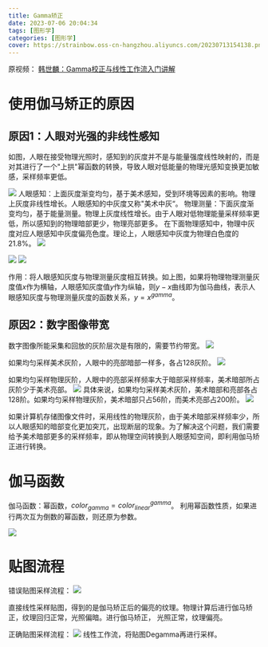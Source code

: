 ```yaml
---
title: Gamma矫正
date: 2023-07-06 20:04:34
tags: [图形学]
categories: [图形学]
cover: https://strainbow.oss-cn-hangzhou.aliyuncs.com/20230713154138.png
---
```

原视频： [韩世麟：Gamma校正与线性工作流入门讲解](https://www.bilibili.com/video/BV15t411Y7cf/?vd_source=dc8bc359da1cacb67fa6054d14862294)
# 使用伽马矫正的原因
## 原因1：人眼对光强的非线性感知
如图，人眼在接受物理光照时，感知到的灰度并不是与能量强度线性映射的，而是对其进行了一个"上拱"幂函数的转换，导致人眼对低能量的物理光感知变换更加敏感，采样频率更低。


![](https://strainbow.oss-cn-hangzhou.aliyuncs.com/20230708211203.png)
人眼感知：上面灰度渐变均匀，基于美术感知，受到环境等因素的影响。物理上灰度非线性增长。人眼感知的中灰度又称"美术中灰“。
物理测量：下面灰度渐变均匀，基于能量测量。物理上灰度线性增长。由于人眼对低物理能量采样频率更低，所以感知到的物理暗部更少，物理亮部更多。
在下面物理感知中，物理中灰度对应人眼感知中灰度偏亮色度。理论上，人眼感知中灰度为物理白色度的21.8%。
![](https://strainbow.oss-cn-hangzhou.aliyuncs.com/20230708211255.png)

![](https://strainbow.oss-cn-hangzhou.aliyuncs.com/20230708211404.png)
![](https://strainbow.oss-cn-hangzhou.aliyuncs.com/20230708211423.png)

作用：将人眼感知灰度与物理测量灰度相互转换。如上图，如果将物理物理测量灰度值$x$作为横轴，人眼感知灰度值$y$作为纵轴，则$y-x$曲线即为伽马曲线，表示人眼感知灰度与物理测量灰度的函数关系，$y=x^{gamma}$。

## 原因2：数字图像带宽
数字图像所能采集和回放的灰阶层次是有限的，需要节约带宽。
![](https://strainbow.oss-cn-hangzhou.aliyuncs.com/20230708211457.png)


如果均匀采样美术灰阶，人眼中的亮部暗部一样多，各占128灰阶。
![](https://strainbow.oss-cn-hangzhou.aliyuncs.com/20230708211538.png)

如果均匀采样物理灰阶，人眼中的亮部采样频率大于暗部采样频率，美术暗部所占灰阶少于美术亮部。
![](https://strainbow.oss-cn-hangzhou.aliyuncs.com/20230708211610.png)
具体来说，如果均匀采样美术灰阶，美术暗部和亮部各占128阶。如果均匀采样物理灰阶，美术暗部只占56阶，而美术亮部占200阶。
![](https://strainbow.oss-cn-hangzhou.aliyuncs.com/20230708211626.png)

如果计算机存储图像文件时，采用线性的物理灰阶，由于美术暗部采样频率少，所以人眼感知的暗部变化更加突兀，出现断层的现象。为了解决这个问题，我们需要给予美术暗部更多的采样频率，即从物理空间转换到人眼感知空间，即利用伽马矫正进行转换。

# 伽马函数

伽马函数：幂函数，$color_{gamma}=color_{linear}^{gamma}$。
利用幂函数性质，如果进行两次互为倒数的幂函数，则还原为参数。

![](https://strainbow.oss-cn-hangzhou.aliyuncs.com/20230708211744.png)

# 贴图流程
错误贴图采样流程：
![](https://strainbow.oss-cn-hangzhou.aliyuncs.com/20230708211918.png)

直接线性采样贴图，得到的是伽马矫正后的偏亮的纹理。物理计算后进行伽马矫正，纹理回归正常，光照偏暗。进行伽马矫正， 光照正常，纹理偏亮。

正确贴图采样流程：
![](https://strainbow.oss-cn-hangzhou.aliyuncs.com/20230708212014.png)
线性工作流，将贴图Degamma再进行采样。
